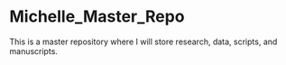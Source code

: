 # Michelle_Master_Repo
This is a master repository where I will store research, data, scripts, and manuscripts. 

